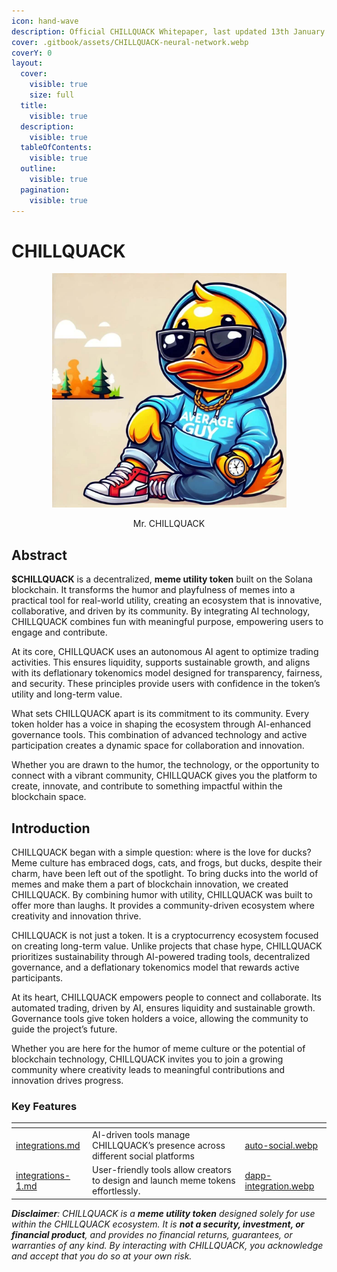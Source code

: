 ```yaml
---
icon: hand-wave
description: Official CHILLQUACK Whitepaper, last updated 13th January 2025
cover: .gitbook/assets/CHILLQUACK-neural-network.webp
coverY: 0
layout:
  cover:
    visible: true
    size: full
  title:
    visible: true
  description:
    visible: true
  tableOfContents:
    visible: true
  outline:
    visible: true
  pagination:
    visible: true
---
```


# CHILLQUACK

<div align="center"><figure><img src=".gitbook/assets/CHILLQUACK.jpeg" alt="Official token meme logo, Mr. CHILLQUACK" width="375"><figcaption><p>Mr. CHILLQUACK</p></figcaption></figure></div>

## Abstract

**$CHILLQUACK** is a decentralized, **meme utility token** built on the Solana blockchain. It transforms the humor and playfulness of memes into a practical tool for real-world utility, creating an ecosystem that is innovative, collaborative, and driven by its community. By integrating AI technology, CHILLQUACK combines fun with meaningful purpose, empowering users to engage and contribute.

At its core, CHILLQUACK uses an autonomous AI agent to optimize trading activities. This ensures liquidity, supports sustainable growth, and aligns with its deflationary tokenomics model designed for transparency, fairness, and security. These principles provide users with confidence in the token’s utility and long-term value.

What sets CHILLQUACK apart is its commitment to its community. Every token holder has a voice in shaping the ecosystem through AI-enhanced governance tools. This combination of advanced technology and active participation creates a dynamic space for collaboration and innovation.

Whether you are drawn to the humor, the technology, or the opportunity to connect with a vibrant community, CHILLQUACK gives you the platform to create, innovate, and contribute to something impactful within the blockchain space.

## Introduction

CHILLQUACK began with a simple question: where is the love for ducks? Meme culture has embraced dogs, cats, and frogs, but ducks, despite their charm, have been left out of the spotlight. To bring ducks into the world of memes and make them a part of blockchain innovation, we created CHILLQUACK. By combining humor with utility, CHILLQUACK was built to offer more than laughs. It provides a community-driven ecosystem where creativity and innovation thrive.

CHILLQUACK is not just a token. It is a cryptocurrency ecosystem focused on creating long-term value. Unlike projects that chase hype, CHILLQUACK prioritizes sustainability through AI-powered trading tools, decentralized governance, and a deflationary tokenomics model that rewards active participants.

At its heart, CHILLQUACK empowers people to connect and collaborate. Its automated trading, driven by AI, ensures liquidity and sustainable growth. Governance tools give token holders a voice, allowing the community to guide the project’s future.

Whether you are here for the humor of meme culture or the potential of blockchain technology, CHILLQUACK invites you to join a growing community where creativity leads to meaningful contributions and innovation drives progress.

### Key Features

<table data-column-title-hidden data-view="cards" data-full-width="true"><thead><tr><th data-type="content-ref"></th><th></th><th data-hidden data-card-cover data-type="files"></th></tr></thead><tbody><tr><td><a href="key-features/integrations.md">integrations.md</a></td><td>AI-driven tools manage CHILLQUACK’s presence across different social platforms</td><td><a href=".gitbook/assets/auto-social.webp">auto-social.webp</a></td></tr><tr><td><a href="key-features/integrations-1.md">integrations-1.md</a></td><td>User-friendly tools allow creators to design and launch meme tokens effortlessly.</td><td><a href=".gitbook/assets/dapp-integration.webp">dapp-integration.webp</a></td></tr></tbody></table>

_**Disclaimer**: CHILLQUACK is a **meme utility token** designed solely for use within the CHILLQUACK ecosystem. It is **not a security, investment, or financial product**, and provides no financial returns, guarantees, or warranties of any kind. By interacting with CHILLQUACK, you acknowledge and accept that you do so at your own risk._
